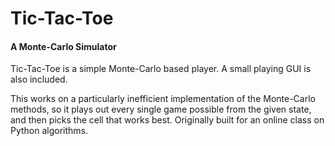 # Tic-Tac-Toe
#### A Monte-Carlo Simulator

Tic-Tac-Toe is a simple Monte-Carlo based player. A small playing GUI is also included.

This works on a particularly inefficient implementation of the Monte-Carlo methods, so it plays out every single game possible from the given state, and then picks the cell that works best. Originally built for an online class on Python algorithms.
